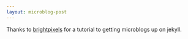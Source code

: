 ```yaml
---
layout: microblog-post
---
```


Thanks to
[brightpixels](https://brightpixels.blog/2017/02/creating-a-microblog-with-jekyll/)
for a tutorial to getting microblogs up on jekyll.

